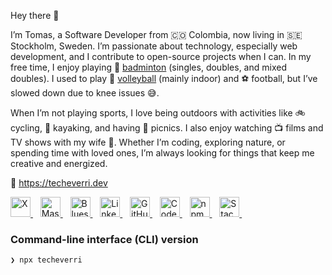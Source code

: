 Hey there 👋

I’m Tomas, a Software Developer from 🇨🇴 Colombia, now living in 🇸🇪 Stockholm,
Sweden. I’m passionate about technology, especially web development, and I
contribute to open-source projects when I can. In my free time, I enjoy playing
🏸
[badminton](https://badmintonsweden.tournamentsoftware.com/player-profile/c51332aa-ffdc-47aa-9d28-281ed4108d03)
(singles, doubles, and mixed doubles). I used to play 🏐
[volleyball](https://kthvolleyball.com/) (mainly indoor) and ⚽️ football, but
I’ve slowed down due to knee issues 😅.

When I’m not playing sports, I love being outdoors with activities like 🚲
cycling, 🛶 kayaking, and having 🧺 picnics. I also enjoy watching 📺 films and
TV shows with my wife 👰. Whether I’m coding, exploring nature, or spending time
with loved ones, I’m always looking for things that keep me creative and
energized.

🔗 <https://techeverri.dev>

<a title="X" href="https://x.com/TomasEcheverri">
  <img height="32" width="32" alt="X" src="https://unpkg.com/super-tiny-icons@0.6.0/images/svg/x.svg" />
</a>
&nbsp;&nbsp;
<a rel="me" title="Mastodon" href="https://mastodon.social/@techeverri">
  <img height="32" width="32" alt="Mastodon" src="https://unpkg.com/super-tiny-icons@latest/images/svg/mastodon.svg" />
</a>
&nbsp;&nbsp;
<a title="Bluesky" href="https://bsky.app/profile/techeverri.bsky.social">
  <!-- <img height="32" width="32" alt="Bluesky" src="https://unpkg.com/super-tiny-icons@latest/images/svg/bluesky.svg" /> -->
  <img height="32" width="32" alt="Bluesky" src="https://bsky.app/static/apple-touch-icon.png" />
</a>
&nbsp;&nbsp;
<a title="LinkedIn" href="https://www.linkedin.com/in/tomechval/">
  <img height="32" width="32" alt="LinkedIn" src="https://unpkg.com/super-tiny-icons@latest/images/svg/linkedin.svg" />
</a>
&nbsp;&nbsp;
<a title="GitHub" href="https://github.com/techeverri">
  <img height="32" width="32" alt="GitHub" src="https://unpkg.com/super-tiny-icons@latest/images/svg/github.svg" />
</a>
&nbsp;&nbsp;
<a title="CodePen" href="https://codepen.io/techeverri">
  <img height="32" width="32" alt="CodePen" src="https://unpkg.com/super-tiny-icons@latest/images/svg/codepen.svg" />
</a>
&nbsp;&nbsp;
<a title="npm" href="https://www.npmjs.com/~techeverri">
  <img height="32" width="32" alt="npm" src="https://unpkg.com/super-tiny-icons@latest/images/svg/npm.svg" />
</a>
&nbsp;&nbsp;
<a title="Stack Overflow" href="https://stackoverflow.com/users/1416747/tomas-echeverri" >
  <img height="32" width="32" alt="Stack Overflow" src="https://unpkg.com/super-tiny-icons@latest/images/svg/stackoverflow.svg" />
</a>
&nbsp;&nbsp;

### Command-line interface (CLI) version

```shell
❯ npx techeverri
```
